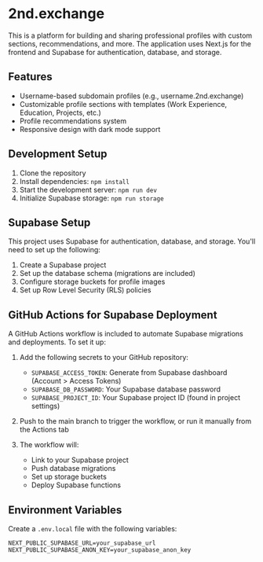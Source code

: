 # 2nd.exchange

This is a platform for building and sharing professional profiles with custom sections, recommendations, and more. The application uses Next.js for the frontend and Supabase for authentication, database, and storage.

## Features

- Username-based subdomain profiles (e.g., username.2nd.exchange)
- Customizable profile sections with templates (Work Experience, Education, Projects, etc.)
- Profile recommendations system
- Responsive design with dark mode support

## Development Setup

1. Clone the repository
2. Install dependencies: `npm install`
3. Start the development server: `npm run dev`
4. Initialize Supabase storage: `npm run storage`

## Supabase Setup

This project uses Supabase for authentication, database, and storage. You'll need to set up the following:

1. Create a Supabase project
2. Set up the database schema (migrations are included)
3. Configure storage buckets for profile images
4. Set up Row Level Security (RLS) policies

## GitHub Actions for Supabase Deployment

A GitHub Actions workflow is included to automate Supabase migrations and deployments. To set it up:

1. Add the following secrets to your GitHub repository:
   - `SUPABASE_ACCESS_TOKEN`: Generate from Supabase dashboard (Account > Access Tokens)
   - `SUPABASE_DB_PASSWORD`: Your Supabase database password
   - `SUPABASE_PROJECT_ID`: Your Supabase project ID (found in project settings)

2. Push to the main branch to trigger the workflow, or run it manually from the Actions tab

3. The workflow will:
   - Link to your Supabase project
   - Push database migrations
   - Set up storage buckets
   - Deploy Supabase functions

## Environment Variables

Create a `.env.local` file with the following variables:

```
NEXT_PUBLIC_SUPABASE_URL=your_supabase_url
NEXT_PUBLIC_SUPABASE_ANON_KEY=your_supabase_anon_key
```
